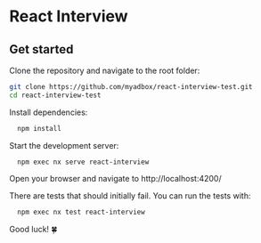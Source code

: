 # React Interview

## Get started

Clone the repository and navigate to the root folder:

```bash
git clone https://github.com/myadbox/react-interview-test.git
cd react-interview-test
```

Install dependencies:

```bash
  npm install
```

Start the development server:

```
  npm exec nx serve react-interview
```

Open your browser and navigate to http://localhost:4200/

There are tests that should initially fail. You can run the tests with:

```bash
  npm exec nx test react-interview
```

Good luck! 🍀
